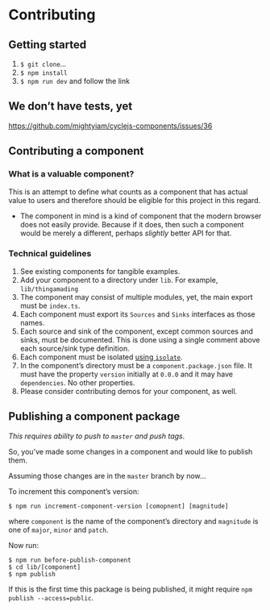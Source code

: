 <h1 class="is-hidden-in-website">
  Contributing
</h1>

## Getting started

1. `$ git clone`...
1. `$ npm install`
1. `$ npm run dev` and follow the link

## We don’t have tests, yet

https://github.com/mightyiam/cyclejs-components/issues/36

## Contributing a component

### What is a valuable component?

This is an attempt to define what counts as a component that has actual value to users and therefore should be eligible for this project in this regard.

- The component in mind is a kind of component that the modern browser does not easily provide.
  Because if it does, then such a component would be merely a different, perhaps *slightly* better API for that.

### Technical guidelines

1. See existing components for tangible examples.
1. Add your component to a directory under `lib`. For example, `lib/thingamading`
1. The component may consist of multiple modules, yet, the main export must be `index.ts`.
1. Each component must export its `Sources` and `Sinks` interfaces as those names.
1. Each source and sink of the component, except common sources and sinks, must be documented. This is done using a single comment above each source/sink type definition.
1. Each component must be isolated [using `isolate`](https://cycle.js.org/api/isolate.html).
1. In the component’s directory must be a `component.package.json` file. It must have the property `version` initially at `0.0.0` and it may have `dependencies`. No other properties.
1. Please consider contributing demos for your component, as well.

## Publishing a component package

*This requires ability to push to `master` and push tags*.

So, you’ve made some changes in a component and would like to publish them.

Assuming those changes are in the `master` branch by now...

To increment this component’s version:

```
$ npm run increment-component-version [comopnent] [magnitude]
```

where `component` is the name of the component’s directory and `magnitude` is one of `major`, `minor` and `patch`.

Now run:

```
$ npm run before-publish-component
$ cd lib/[component]
$ npm publish
```

If this is the first time this package is being published, it might require `npm publish --access=public`.

